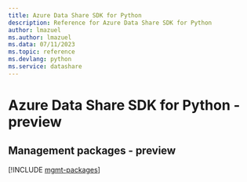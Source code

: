 ```yaml
---
title: Azure Data Share SDK for Python
description: Reference for Azure Data Share SDK for Python
author: lmazuel
ms.author: lmazuel
ms.data: 07/11/2023
ms.topic: reference
ms.devlang: python
ms.service: datashare
---
```

# Azure Data Share SDK for Python - preview

## Management packages - preview
[!INCLUDE [mgmt-packages](data-share-mgmt-index.md)]